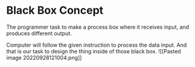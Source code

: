 # Black Box Concept

The programmer task to make a process box where it receives input, and produces different output.

Computer will follow the given instruction to process the data input. And that is our task to design the thing inside of those black box. ![[Pasted image 20220928121004.png]]